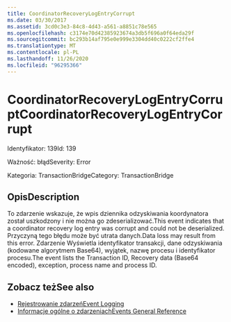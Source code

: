 ```yaml
---
title: CoordinatorRecoveryLogEntryCorrupt
ms.date: 03/30/2017
ms.assetid: 3cd0c3e3-84c8-4d43-a561-a8851c78e565
ms.openlocfilehash: c3174e70d42385923674a3db5f696a0f64eda29f
ms.sourcegitcommit: bc293b14af795e0e999e3304dd40c0222cf2ffe4
ms.translationtype: MT
ms.contentlocale: pl-PL
ms.lasthandoff: 11/26/2020
ms.locfileid: "96295366"
---
```

# <a name="coordinatorrecoverylogentrycorrupt"></a><span data-ttu-id="dbe7a-102">CoordinatorRecoveryLogEntryCorrupt</span><span class="sxs-lookup"><span data-stu-id="dbe7a-102">CoordinatorRecoveryLogEntryCorrupt</span></span>

<span data-ttu-id="dbe7a-103">Identyfikator: 139</span><span class="sxs-lookup"><span data-stu-id="dbe7a-103">Id: 139</span></span>  
  
 <span data-ttu-id="dbe7a-104">Ważność: błąd</span><span class="sxs-lookup"><span data-stu-id="dbe7a-104">Severity: Error</span></span>  
  
 <span data-ttu-id="dbe7a-105">Kategoria: TransactionBridge</span><span class="sxs-lookup"><span data-stu-id="dbe7a-105">Category: TransactionBridge</span></span>  
  
## <a name="description"></a><span data-ttu-id="dbe7a-106">Opis</span><span class="sxs-lookup"><span data-stu-id="dbe7a-106">Description</span></span>  

 <span data-ttu-id="dbe7a-107">To zdarzenie wskazuje, że wpis dziennika odzyskiwania koordynatora został uszkodzony i nie można go zdeserializować.</span><span class="sxs-lookup"><span data-stu-id="dbe7a-107">This event indicates that a  coordinator recovery log entry was corrupt and could not be deserialized.</span></span> <span data-ttu-id="dbe7a-108">Przyczyną tego błędu może być utrata danych.</span><span class="sxs-lookup"><span data-stu-id="dbe7a-108">Data loss may result from this error.</span></span> <span data-ttu-id="dbe7a-109">Zdarzenie Wyświetla identyfikator transakcji, dane odzyskiwania (kodowane algorytmem Base64), wyjątek, nazwę procesu i identyfikator procesu.</span><span class="sxs-lookup"><span data-stu-id="dbe7a-109">The event lists the Transaction ID, Recovery data (Base64 encoded), exception, process name and process ID.</span></span>  
  
## <a name="see-also"></a><span data-ttu-id="dbe7a-110">Zobacz też</span><span class="sxs-lookup"><span data-stu-id="dbe7a-110">See also</span></span>

- [<span data-ttu-id="dbe7a-111">Rejestrowanie zdarzeń</span><span class="sxs-lookup"><span data-stu-id="dbe7a-111">Event Logging</span></span>](index.md)
- [<span data-ttu-id="dbe7a-112">Informacje ogólne o zdarzeniach</span><span class="sxs-lookup"><span data-stu-id="dbe7a-112">Events General Reference</span></span>](events-general-reference.md)
